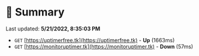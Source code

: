 # 📖 Summary
Last updated: **5/21/2022, 8:35:03 PM**

- `GET` [https://uptimerfree.tk](https://uptimerfree.tk) - **Up** (1663ms)
- `GET` [https://monitoruptimer.tk](https://monitoruptimer.tk) - **Down** (57ms)
